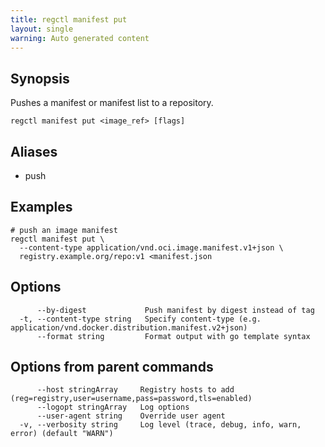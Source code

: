 ```yaml
---
title: regctl manifest put
layout: single
warning: Auto generated content
---
```


## Synopsis

Pushes a manifest or manifest list to a repository.

```shell
regctl manifest put <image_ref> [flags]
```

## Aliases

- push

## Examples

```shell
# push an image manifest
regctl manifest put \
  --content-type application/vnd.oci.image.manifest.v1+json \
  registry.example.org/repo:v1 <manifest.json
```

## Options

```text
      --by-digest             Push manifest by digest instead of tag
  -t, --content-type string   Specify content-type (e.g. application/vnd.docker.distribution.manifest.v2+json)
      --format string         Format output with go template syntax
```

## Options from parent commands

```text
      --host stringArray     Registry hosts to add (reg=registry,user=username,pass=password,tls=enabled)
      --logopt stringArray   Log options
      --user-agent string    Override user agent
  -v, --verbosity string     Log level (trace, debug, info, warn, error) (default "WARN")
```
